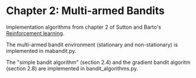 # Chapter 2: Multi-armed Bandits

Implementation algorithms from chapter 2 of Sutton and Barto's  [Reinforcement learning](http://incompleteideas.net/book/the-book.html).

The multi-armed bandit environment (stationary and non-stationary) is implemented in mabandit.py.

The "simple bandit algorithm" (section 2.4) and the gradient bandit algoritm (section 2.8) are implemented in bandit_algorithms.py.

